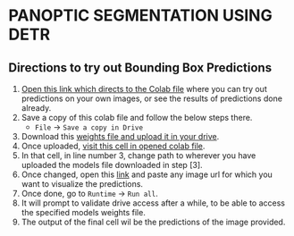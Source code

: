 # PANOPTIC SEGMENTATION USING DETR

## Directions to try out Bounding Box Predictions
1. [Open this link which directs to the Colab file](https://colab.research.google.com/drive/15O413og2oirRTu2zIwqKYb0GeMhUo8BQ?usp=sharing) where you can try out predictions on your own images, or see the results of predictions done already.
2. Save a copy of this colab file and follow the below steps there.
    - `File` -> `Save a copy in Drive`
3. Download this [weights file and upload it in your drive](https://drive.google.com/file/d/1K_sIyMr-qzKgnBUSK4CV_2bhU0m5sBik/view?usp=sharing).
4. Once uploaded, [visit this cell in opened colab file](https://colab.research.google.com/drive/15O413og2oirRTu2zIwqKYb0GeMhUo8BQ?authuser=1#scrollTo=5NaMGhGfwg0C&line=1&uniqifier=1).
5. In that cell, in line number 3, change path to wherever you have uploaded the models file downloaded in step [3].
6. Once changed, open this [link](https://colab.research.google.com/drive/15O413og2oirRTu2zIwqKYb0GeMhUo8BQ?authuser=1#scrollTo=U_wDp99daNb1&line=21&uniqifier=1) and paste any image url for which you want to visualize the predictions.
7. Once done, go to `Runtime` -> `Run all`.
8. It will prompt to validate drive access after a while, to be able to access the specified models weights file.
9. The output of the final cell wil be the predictions of the image provided.
